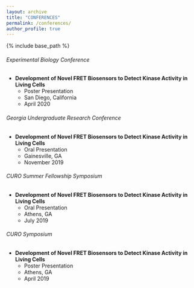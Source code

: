 ```yaml
---
layout: archive
title: "CONFERENCES"
permalink: /conferences/
author_profile: true
---
```


{% include base_path %}

###### Experimental Biology Conference ######

* **Development of Novel FRET Biosensors to Detect Kinase Activity in Living Cells**
  * Poster Presentation
  * San Diego, California
  * April 2020
 
###### Georgia Undergraduate Research Conference ######

* **Development of Novel FRET Biosensors to Detect Kinase Activity in Living Cells**
  * Oral Presentation
  * Gainesville, GA
  * November 2019

###### CURO Summer Fellowship Symposium ######

* **Development of Novel FRET Biosensors to Detect Kinase Activity in Living Cells**
  * Oral Presentation
  * Athens, GA
  * July 2019

###### CURO Symposium ######

* **Development of Novel FRET Biosensors to Detect Kinase Activity in Living Cells**
  * Poster Presentation
  * Athens, GA
  * April 2019

  
